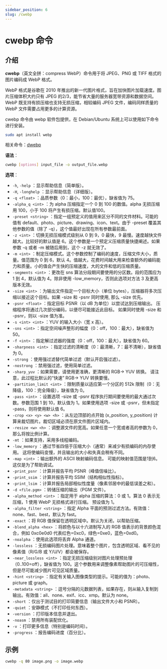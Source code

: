 ```yaml
---
sidebar_position: 6
slug: /cwebp
---
```


# cwebp 命令



## 介绍

**cwebp**（英文全拼：compress WebP）命令用于将 JPEG、PNG 或 TIFF 格式的图片编码成 WebP 格式。

WebP 格式是谷歌在 2010 年推出的新一代图片格式，旨在加快图片加载速度。图片压缩体积大约只有 JPEG 的2/3，能节省大量的服务器宽带资源和数据空间。WebP 既支持有损压缩也支持无损压缩，相较编码 JPEG 文件，编码同样质量的 WebP 文件需要占用更多的计算资源。

cwebp 命令由 webp 软件包提供，在 Debian/Ubuntu 系统上可以使用如下命令进行安装。

```bash
sudo apt install webp
```

相关命令：[dwebp](/linux-command/dwebp)

**语法**：

```bash
cwebp [options] input_file -o output_file.webp
```

**选项**：

- `-h`, `-help` ：显示帮助信息（简单版）。
- `-H`, `-longhelp` ：显示帮助信息（详细版）。
- `-q <float>` ：品质参数（0：最小，100：最优），缺省值为 75。
- `-alpha_q <int>` ：为 alpha 压缩指定一个 0 到 100 的数值。alpha 无损压缩用 100，小于 100 将产生有损压缩。默认值100。
- `-preset <string>` ：指定一组预定义的值用来区分不同的文件材料。可能的值有 default、photo、picture、drawing、icon、text。由于 -preset 覆盖其他参数的值（除了 -q），这个值最好出现在所有参数最前面。
- `-z <int>` ：切换无损压缩模式级别从 0 到 9，0 最快，9 最慢。速度越快文件越大。比较好的默认值是 6。这个参数是一个预定义压缩质量快捷阐述。如果参数 -q 或者 -m 被随后用到，这个 -z 就无效了。
- `-m <int>` ：制定压缩模式。这个参数控制了编码的速度，压缩文件大小，质量。值范围为 0 到 6，默认 4。值越大，花费时间越大用来检查额外的编码能力和质量。小的值会产生快的压缩速度，大的文件和低的压缩质量。
- `-segments <int>` ：更改在 sns 算法分段期间要使用的分区数。段的范围应为 1 到 4，默认值为 4。除非使用 -low_memory，否则此选项对方法 3 及更高版本无效。
- `-size <int>` ：为输出文件指定一个目标大小（单位 bytes），压缩器将多次压缩以接近这个目标。如果 -size 和 -psnr 同时使用, 那么 -size 优先。
- `-psnr <float>` ：指定目标 PSNR（以 dB 为单位）以尝试达到压缩输出。 压缩程序将通过几次部分编码，以便尽可能接近此目标。 如果同时使用 -size 和 -psnr，则以 -size 值为准。
- `-s <int> <int>` ：YUV 的输入大小（宽 x 高）。
- `-sns <int>` ：指定空间噪声整形的幅度（0：off，100：最大），缺省值为 50。
- `-f <int>` ：指定解过滤器的强度（0：off，100：最大），缺省值为 60。
- `-sharpness <int>` ：指定过滤的清晰度（0：最清晰，7：最不清晰），缺省值为 0。
- `-strong` ：使用强过滤替代简单过滤（默认开启强过滤）。
- `-nostrong` ：禁用强过滤，使用简单过滤。
- `-sharp_yuv` ：如果需要，请使用更准确，更清晰的 RGB-> YUV 转换。 请注意，此过程比默认的“快速” RGB-> YUV 转换要慢。
- `-partition_limit <int>` ：限制质量以适应第一个分区的 512k 限制（0：无降级，100：完全降级），缺省值为 0。
- `-pass <int>` ：设置选项 -size 或 -psnr 程序执行期间要使用的最大通过次数。参数范围 1 到 10，默认值为 1。如果使用选项 -size 或 -psnr，但未指定 -pass，则将使用默认值 6。
- `-crop <x> <y> <w> <h>` ：从左边顶部的点开始 (x_position, y_position) 计算来裁切图片。裁切区域必须在原文件图片区域内。
- `-resize <w> <h>` ：调整源文件的宽高。如果任意一个宽或者高的参数为 0，那么将按比例计算。
- `-mt` ：如果支持，采用多线程编码。
- `-low_memory` ：通过节省四倍于压缩大小（通常）来减少有损编码的内存使用。 这将使编码变慢，并且输出的大小和失真会稍有不同。 
- `-map <int>` ：输出额外的 ASCII 映射编码信息。 可能的映射值范围是1到6。这仅是为了帮助调试。
- `-print_psnr` ：计算并报告平均 PSNR（峰值信噪比）。
- `-print_ssim` ：计算并报告平均 SSIM（结构相似性指标）。
- `-print_lsim` ：计算并报告局部相似性度量（像素邻居中的最低误差之和）。
- `-d <file.pgm>` ：转储压缩的输出（PGM 文件）。
- `-alpha_method <int>` ：指定用于 alpha 压缩的算法：0 或 1。算法 0 表示无压缩，1 使用 WebP 无损格式进行压缩。 预设值为 1。
- `-alpha_filter <string>` ：指定 Alpha 平面的预测过滤方法。有效值：none、fast、best，默认为 fast。
- `-exact` ：将 RGB 值保留在透明区域中。默认为关闭，以帮助压缩。
- `-blend_alpha <hex>` ：将颜色与以十六进制写入的 RGB 值表示的背景颜色混合，例如 0xc0e0d0 代表红色=0xc0，绿色=0xe0，蓝色=0xd0。
- `-noalpha` ：使用此选项将丢弃 Alpha 通道。
- `-lossless` ：无损编码图片处理。意味着整个图片，包含透明区域、看不见的像素值（R/G/B 或 Y/U/V）都会被保存。
- `-near_lossless <int>` ：指定无损压缩级别对图片处理预处理（0..100=off），缺省值为 100。这个参数用来调整像素帮助图片的可压缩性，但是尽可能减少图片可见区域质量。
- `-hint <string>` ：指定有关输入图像类型的提示。可能的值为：photo、picture 或 graph。
- `-metadata <string>` ：逗号分隔的元数据列表，如果存在，则从输入复制到输出。有效值：all、none、exif、icc、xmp。默认为 none。
- `-short` ：仅出于测试目的打印简要信息（输出文件大小和 PSNR）。
- `-quiet` ：安静模式（不打印任何东西）。
- `-version` ：打印版本信息并退出。
- `-noasm` ：禁用所有装配优化。
- `-v` ：打印更多信息（特别是编码时间）。
- `-progress` ：报告编码进度（百分比）。



## 示例

```bash
cwebp -q 80 image.png -o image.webp
```



